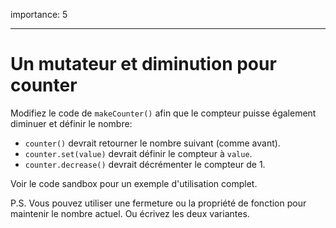 importance: 5

---

# Un mutateur et diminution pour counter

Modifiez le code de `makeCounter()` afin que le compteur puisse également diminuer et définir le nombre:

- `counter()` devrait retourner le nombre suivant (comme avant).
- `counter.set(value)` devrait définir le compteur à `value`.
- `counter.decrease()` devrait décrémenter le compteur de 1.

Voir le code sandbox pour un exemple d'utilisation complet.

P.S. Vous pouvez utiliser une fermeture ou la propriété de fonction pour maintenir le nombre actuel. Ou écrivez les deux variantes.
